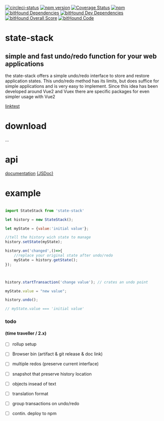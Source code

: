 
[![circleci-status](https://circleci.com/gh/dasdeck/state-stack/tree/develop.png?style=shield&circle-token=b9eb523df1ac2cba1124e96452aab43a4686d6ac
)](https://circleci.com/gh/dasdeck/state-stack)
[![npm version](https://badge.fury.io/js/state-stack.svg)](https://badge.fury.io/js/state-stack)
[![Coverage Status](https://coveralls.io/repos/github/dasdeck/state-stack/badge.svg)](https://coveralls.io/github/dasdeck/state-stack)
[![npm](https://img.shields.io/npm/dt/state-stack.svg)](https://npmjs.org/package/state-stack)
[![bitHound Dependencies](https://www.bithound.io/github/dasdeck/state-stack/badges/dependencies.svg)](https://www.bithound.io/github/dasdeck/state-stack/master/dependencies/npm)
[![bitHound Dev Dependencies](https://www.bithound.io/github/dasdeck/state-stack/badges/devDependencies.svg)](https://www.bithound.io/github/dasdeck/state-stack/master/dependencies/npm)
[![bitHound Overall Score](https://www.bithound.io/github/dasdeck/state-stack/badges/score.svg)](https://www.bithound.io/github/dasdeck/state-stack)
[![bitHound Code](https://www.bithound.io/github/dasdeck/state-stack/badges/code.svg)](https://www.bithound.io/github/dasdeck/state-stack)

# state-stack
## simple and fast undo/redo function for your web applications

the state-stack offers a simple undo/redo interface to store and restore application states.
This undo/redo method has its limits, but does suffice for simple applications
and is very easy to implement.
Since this idea has been developed around Vue2 and Vuex there are specific packages
for even simpler usage with Vue2

[linktest](https://127.0.0.1:8008)

# download 

...

# api

[documentation](https://hook.io/dasdeck/getartifact/state-stack/index.html)
[(JSDoc)](https://jsdoc.org)

# example



```javascript

import StateStack from 'state-stack'

let history = new StateStack();

let myState = {value:'initial value'};

//tell the history wich state to manage
history.setState(myState);

history.on('changed',()=>{
    //replace your original state after undo/redo
    myState = history.getState();
});



history.startTransaction('change value'); // crates an undo point

myState.value = "new value";

history.undo();

// myState.value === 'initial value'

```


### todo
#### (time traveller / 2.x)

- [ ] rollup setup
- [ ] Browser bin (artifact & git release & doc link)
- [ ] multiple redos (preserve current interface)
- [ ] snapshot that preserve history location
- [ ] objects insead of text
- [ ] translation format
- [ ] group transactions on undo/redo
- [ ] contin. deploy to npm

